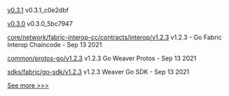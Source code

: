 
[v0.3.1](https://github.com/hyperledger-labs/firefly-ui/releases/tag/v0.3.1) v0.3.1_c0e2dbf

[v0.3.0](https://github.com/hyperledger-labs/firefly-ui/releases/tag/v0.3.0) v0.3.0_5bc7947

[core/network/fabric-interop-cc/contracts/interop/v1.2.3](https://github.com/hyperledger-labs/weaver-dlt-interoperability/releases/tag/core/network/fabric-interop-cc/contracts/interop/v1.2.3) v1.2.3 - Go Fabric Interop Chaincode - Sep 13 2021

[common/protos-go/v1.2.3](https://github.com/hyperledger-labs/weaver-dlt-interoperability/releases/tag/common/protos-go/v1.2.3) v1.2.3 Go Weaver Protos - Sep 13 2021

[sdks/fabric/go-sdk/v1.2.3](https://github.com/hyperledger-labs/weaver-dlt-interoperability/releases/tag/sdks/fabric/go-sdk/v1.2.3) v1.2.3 Weaver Go SDK - Sep 13 2021


[See more >>>](https://start-here.hyperledger.org/releases)
